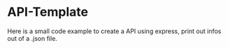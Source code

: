 # API-Template
Here is a small code example to create a API using express, print out infos out of a .json file.
